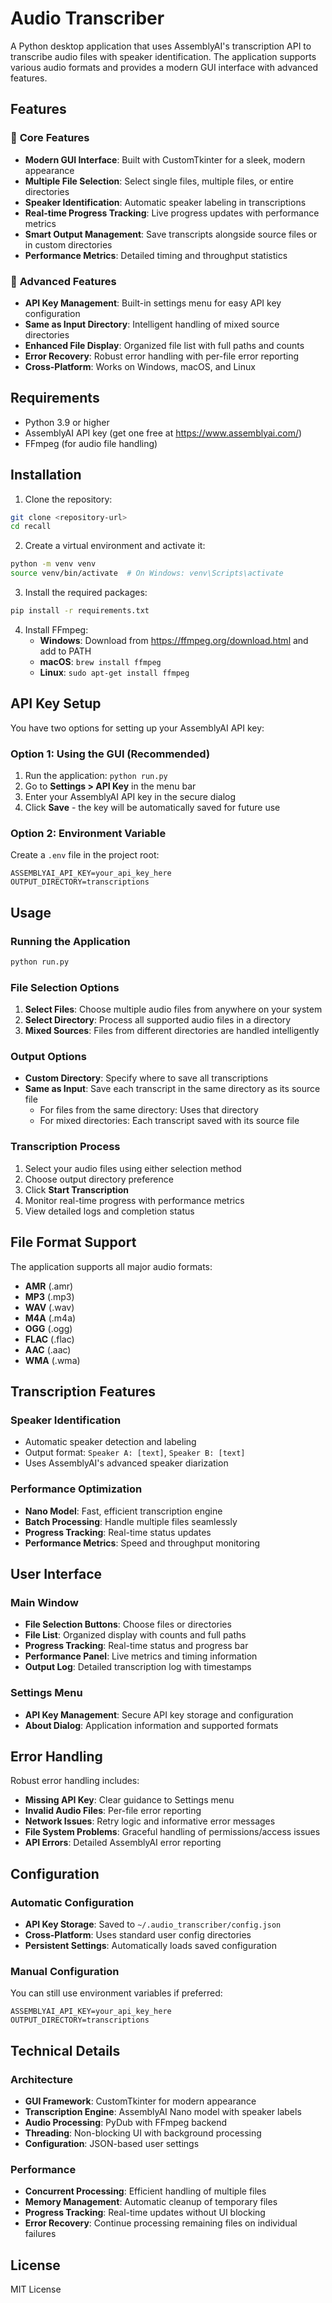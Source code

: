 # Audio Transcriber

A Python desktop application that uses AssemblyAI's transcription API to transcribe audio files with speaker identification. The application supports various audio formats and provides a modern GUI interface with advanced features.

## Features

### 🎯 **Core Features**
- **Modern GUI Interface**: Built with CustomTkinter for a sleek, modern appearance
- **Multiple File Selection**: Select single files, multiple files, or entire directories
- **Speaker Identification**: Automatic speaker labeling in transcriptions
- **Real-time Progress Tracking**: Live progress updates with performance metrics
- **Smart Output Management**: Save transcripts alongside source files or in custom directories
- **Performance Metrics**: Detailed timing and throughput statistics

### 🔧 **Advanced Features**
- **API Key Management**: Built-in settings menu for easy API key configuration
- **Same as Input Directory**: Intelligent handling of mixed source directories
- **Enhanced File Display**: Organized file list with full paths and counts
- **Error Recovery**: Robust error handling with per-file error reporting
- **Cross-Platform**: Works on Windows, macOS, and Linux

## Requirements

- Python 3.9 or higher
- AssemblyAI API key (get one free at https://www.assemblyai.com/)
- FFmpeg (for audio file handling)

## Installation

1. Clone the repository:
```bash
git clone <repository-url>
cd recall
```

2. Create a virtual environment and activate it:
```bash
python -m venv venv
source venv/bin/activate  # On Windows: venv\Scripts\activate
```

3. Install the required packages:
```bash
pip install -r requirements.txt
```

4. Install FFmpeg:
   - **Windows**: Download from https://ffmpeg.org/download.html and add to PATH
   - **macOS**: `brew install ffmpeg`
   - **Linux**: `sudo apt-get install ffmpeg`

## API Key Setup

You have two options for setting up your AssemblyAI API key:

### Option 1: Using the GUI (Recommended)
1. Run the application: `python run.py`
2. Go to **Settings > API Key** in the menu bar
3. Enter your AssemblyAI API key in the secure dialog
4. Click **Save** - the key will be automatically saved for future use

### Option 2: Environment Variable
Create a `.env` file in the project root:
```env
ASSEMBLYAI_API_KEY=your_api_key_here
OUTPUT_DIRECTORY=transcriptions
```

## Usage

### Running the Application
```bash
python run.py
```

### File Selection Options
1. **Select Files**: Choose multiple audio files from anywhere on your system
2. **Select Directory**: Process all supported audio files in a directory
3. **Mixed Sources**: Files from different directories are handled intelligently

### Output Options
- **Custom Directory**: Specify where to save all transcriptions
- **Same as Input**: Save each transcript in the same directory as its source file
  - For files from the same directory: Uses that directory
  - For mixed directories: Each transcript saved with its source file

### Transcription Process
1. Select your audio files using either selection method
2. Choose output directory preference
3. Click **Start Transcription**
4. Monitor real-time progress with performance metrics
5. View detailed logs and completion status

## File Format Support

The application supports all major audio formats:

- **AMR** (.amr)
- **MP3** (.mp3) 
- **WAV** (.wav)
- **M4A** (.m4a)
- **OGG** (.ogg)
- **FLAC** (.flac)
- **AAC** (.aac)
- **WMA** (.wma)

## Transcription Features

### Speaker Identification
- Automatic speaker detection and labeling
- Output format: `Speaker A: [text]`, `Speaker B: [text]`
- Uses AssemblyAI's advanced speaker diarization

### Performance Optimization
- **Nano Model**: Fast, efficient transcription engine
- **Batch Processing**: Handle multiple files seamlessly
- **Progress Tracking**: Real-time status updates
- **Performance Metrics**: Speed and throughput monitoring

## User Interface

### Main Window
- **File Selection Buttons**: Choose files or directories
- **File List**: Organized display with counts and full paths
- **Progress Tracking**: Real-time status and progress bar
- **Performance Panel**: Live metrics and timing information
- **Output Log**: Detailed transcription log with timestamps

### Settings Menu
- **API Key Management**: Secure API key storage and configuration
- **About Dialog**: Application information and supported formats

## Error Handling

Robust error handling includes:
- **Missing API Key**: Clear guidance to Settings menu
- **Invalid Audio Files**: Per-file error reporting
- **Network Issues**: Retry logic and informative error messages
- **File System Problems**: Graceful handling of permissions/access issues
- **API Errors**: Detailed AssemblyAI error reporting

## Configuration

### Automatic Configuration
- **API Key Storage**: Saved to `~/.audio_transcriber/config.json`
- **Cross-Platform**: Uses standard user config directories
- **Persistent Settings**: Automatically loads saved configuration

### Manual Configuration
You can still use environment variables if preferred:
```env
ASSEMBLYAI_API_KEY=your_api_key_here
OUTPUT_DIRECTORY=transcriptions
```

## Technical Details

### Architecture
- **GUI Framework**: CustomTkinter for modern appearance
- **Transcription Engine**: AssemblyAI Nano model with speaker labels
- **Audio Processing**: PyDub with FFmpeg backend
- **Threading**: Non-blocking UI with background processing
- **Configuration**: JSON-based user settings

### Performance
- **Concurrent Processing**: Efficient handling of multiple files
- **Memory Management**: Automatic cleanup of temporary files
- **Progress Tracking**: Real-time updates without UI blocking
- **Error Recovery**: Continue processing remaining files on individual failures

## License

MIT License 